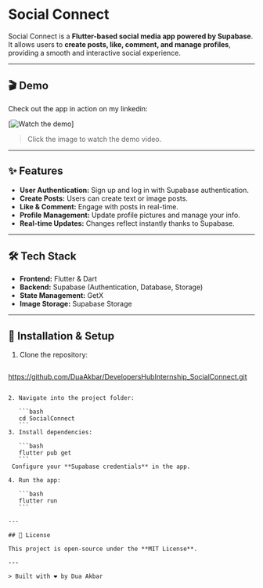 # Social Connect

Social Connect is a **Flutter-based social media app powered by Supabase**.  
It allows users to **create posts, like, comment, and manage profiles**, providing a smooth and interactive social experience.

---

## 🎬 Demo

Check out the app in action on my linkedin:

[![Watch the demo](https://img.youtube.com/vi/YOUR_VIDEO_ID/0.jpg)]

> Click the image to watch the demo video.

---

## ✨ Features

- **User Authentication:** Sign up and log in with Supabase authentication.  
- **Create Posts:** Users can create text or image posts.  
- **Like & Comment:** Engage with posts in real-time.  
- **Profile Management:** Update profile pictures and manage your info.  
- **Real-time Updates:** Changes reflect instantly thanks to Supabase.  

---

## 🛠 Tech Stack

- **Frontend:** Flutter & Dart  
- **Backend:** Supabase (Authentication, Database, Storage)  
- **State Management:** GetX  
- **Image Storage:** Supabase Storage  

---

## 🚀 Installation & Setup

1. Clone the repository:
   ```bash
  https://github.com/DuaAkbar/DevelopersHubInternship_SocialConnect.git

````

2. Navigate into the project folder:

   ```bash
   cd SocialConnect
   ```
3. Install dependencies:

   ```bash
   flutter pub get
   ```
 Configure your **Supabase credentials** in the app.

4. Run the app:

   ```bash
   flutter run
   ```

---

## 📄 License

This project is open-source under the **MIT License**.

---

> Built with ❤️ by Dua Akbar


